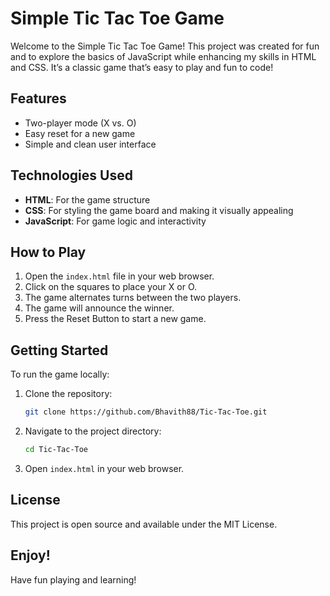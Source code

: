# Simple Tic Tac Toe Game

Welcome to the Simple Tic Tac Toe Game! This project was created for fun and to explore the basics of JavaScript while enhancing my skills in HTML and CSS. It’s a classic game that’s easy to play and fun to code!

## Features

- Two-player mode (X vs. O)
- Easy reset for a new game
- Simple and clean user interface

## Technologies Used

- **HTML**: For the game structure
- **CSS**: For styling the game board and making it visually appealing
- **JavaScript**: For game logic and interactivity

## How to Play

1. Open the `index.html` file in your web browser.
2. Click on the squares to place your X or O.
3. The game alternates turns between the two players.
4. The game will announce the winner.
5. Press the Reset Button to start a new game.

## Getting Started

To run the game locally:

1. Clone the repository:
   ```bash
   git clone https://github.com/Bhavith88/Tic-Tac-Toe.git
   ```
2. Navigate to the project directory:
   ```bash
   cd Tic-Tac-Toe
   ```
3. Open `index.html` in your web browser.

## License

This project is open source and available under the MIT License.

## Enjoy!

Have fun playing and learning!
